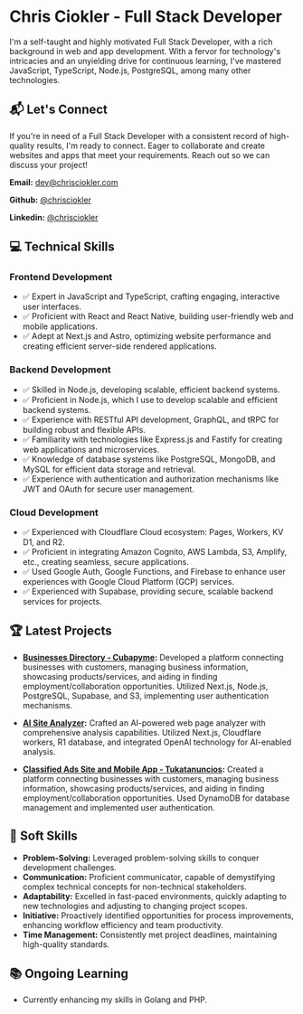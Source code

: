 

# Chris Ciokler - Full Stack Developer

I'm a self-taught and highly motivated Full Stack Developer, with a rich background in web and app development. With a fervor for technology's intricacies and an unyielding drive for continuous learning, I've mastered JavaScript, TypeScript, Node.js, PostgreSQL, among many other technologies.

## 📬 Let's Connect

If you're in need of a Full Stack Developer with a consistent record of high-quality results, I'm ready to connect. Eager to collaborate and create websites and apps that meet your requirements. Reach out so we can discuss your project!

**Email:** [dev@chrisciokler.com](mailto:dev@chrisciokler.com)

**Github:** [@chrisciokler](https://github.com/chrisciokler/chrisciokler)

**Linkedin:** [@chrisciokler](https://www.linkedin.com/in/chris-ciokler-5553a41a7/)

## 💻 Technical Skills

### Frontend Development

- ✅ Expert in JavaScript and TypeScript, crafting engaging, interactive user interfaces.
- ✅ Proficient with React and React Native, building user-friendly web and mobile applications.
- ✅ Adept at Next.js and Astro, optimizing website performance and creating efficient server-side rendered applications.

### Backend Development

- ✅ Skilled in Node.js, developing scalable, efficient backend systems.
- ✅ Proficient in Node.js, which I use to develop scalable and efficient backend systems.
- ✅ Experience with RESTful API development, GraphQL, and tRPC for building robust and flexible APIs.
- ✅ Familiarity with technologies like Express.js and Fastify for creating web applications and microservices.
- ✅ Knowledge of database systems like PostgreSQL, MongoDB, and MySQL for efficient data storage and retrieval.
- ✅ Experience with authentication and authorization mechanisms like JWT and OAuth for secure user management.

### Cloud Development

- ✅ Experienced with Cloudflare Cloud ecosystem: Pages, Workers, KV D1, and R2.
- ✅ Proficient in integrating Amazon Cognito, AWS Lambda, S3, Amplify, etc., creating seamless, secure applications.
- ✅ Used Google Auth, Google Functions, and Firebase to enhance user experiences with Google Cloud Platform (GCP) services.
- ✅ Experienced with Supabase, providing secure, scalable backend services for projects.

## 🏆 Latest Projects

- **[Businesses Directory - Cubapyme](https://cubapyme.com):** Developed a platform connecting businesses with customers, managing business information, showcasing products/services, and aiding in finding employment/collaboration opportunities. Utilized Next.js, Node.js, PostgreSQL, Supabase, and S3, implementing user authentication mechanisms.
    
- **[AI Site Analyzer](https://aiwebpageanalyzer.com):** Crafted an AI-powered web page analyzer with comprehensive analysis capabilities. Utilized Next.js, Cloudflare workers, R1 database, and integrated OpenAI technology for AI-enabled analysis.
    
- **[Classified Ads Site and Mobile App - Tukatanuncios](https://tukattanuncios.com):** Created a platform connecting businesses with customers, managing business information, showcasing products/services, and aiding in finding employment/collaboration opportunities. Used DynamoDB for database management and implemented user authentication.

## 🌟 Soft Skills

- **Problem-Solving:** Leveraged problem-solving skills to conquer development challenges. 
- **Communication:** Proficient communicator, capable of demystifying complex technical concepts for non-technical stakeholders.
- **Adaptability:** Excelled in fast-paced environments, quickly adapting to new technologies and adjusting to changing project scopes.
- **Initiative:** Proactively identified opportunities for process improvements, enhancing workflow efficiency and team productivity.
- **Time Management:** Consistently met project deadlines, maintaining high-quality standards.

## 📚 Ongoing Learning

- Currently enhancing my skills in Golang and PHP.


